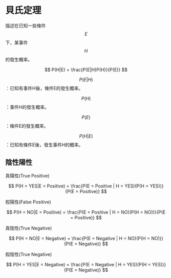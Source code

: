# 貝氏定理

描述在已知一些條件$$E$$下，某事件$$H$$的發生概率。

$$
P(H|E) = \frac{P(E|H)P(H)}{P(E)}
$$

$$P(E|H)$$：已知有事件H後，條件E的發生概率。

$$P(H)$$：事件H的發生概率。

$$P(E)$$：條件E的發生概率。

$$P(H|E)$$：已知有條件E後，發生事件H的概率。

## 陰性陽性

真陽性(True Positive)

$$
P(H = YES|E = Positive) = \frac{P(E = Positive | H = YES)(P(H = YES))}{P(E = Positive)}
$$

假陽性(False Positive)

$$
P(H = NO|E = Positive) = \frac{P(E = Positive | H = NO)(P(H = NO))}{P(E = Positive)}
$$

真陰性(True Negative)

$$
P(H = NO|E = Negative) = \frac{P(E = Negative | H = NO)(P(H = NO))}{P(E = Negative)}
$$

假陰性(True Negative)

$$
P(H = YES|E = Negative) = \frac{P(E = Negative | H = YES)(P(H = YES))}{P(E = Negative)}
$$